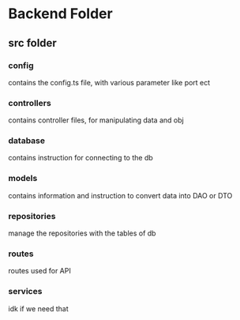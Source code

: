 # Backend Folder

## src folder

### config
contains the config.ts file, with various parameter like port ect

### controllers
contains controller files, for manipulating data and obj

### database
contains instruction for connecting to the db

### models
contains information and instruction to convert data into DAO or DTO

### repositories
manage the repositories with the tables of db 

### routes
routes used for API

### services
idk if we need that